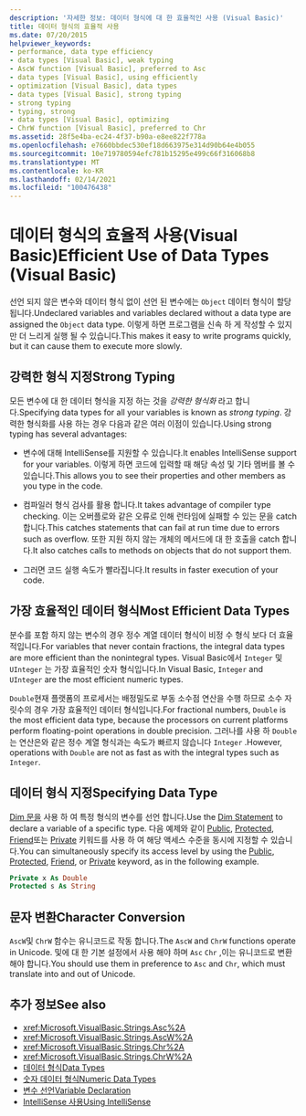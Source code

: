 ```yaml
---
description: '자세한 정보: 데이터 형식에 대 한 효율적인 사용 (Visual Basic)'
title: 데이터 형식의 효율적 사용
ms.date: 07/20/2015
helpviewer_keywords:
- performance, data type efficiency
- data types [Visual Basic], weak typing
- AscW function [Visual Basic], preferred to Asc
- data types [Visual Basic], using efficiently
- optimization [Visual Basic], data types
- data types [Visual Basic], strong typing
- strong typing
- typing, strong
- data types [Visual Basic], optimizing
- ChrW function [Visual Basic], preferred to Chr
ms.assetid: 28f5e4ba-ec24-4f37-b90a-e8ee822f778a
ms.openlocfilehash: e7660bbdec530ef18d663975e314d90b64e4b055
ms.sourcegitcommit: 10e719780594efc781b15295e499c66f316068b8
ms.translationtype: MT
ms.contentlocale: ko-KR
ms.lasthandoff: 02/14/2021
ms.locfileid: "100476438"
---
```

# <a name="efficient-use-of-data-types-visual-basic"></a><span data-ttu-id="4754f-103">데이터 형식의 효율적 사용(Visual Basic)</span><span class="sxs-lookup"><span data-stu-id="4754f-103">Efficient Use of Data Types (Visual Basic)</span></span>

<span data-ttu-id="4754f-104">선언 되지 않은 변수와 데이터 형식 없이 선언 된 변수에는 `Object` 데이터 형식이 할당 됩니다.</span><span class="sxs-lookup"><span data-stu-id="4754f-104">Undeclared variables and variables declared without a data type are assigned the `Object` data type.</span></span> <span data-ttu-id="4754f-105">이렇게 하면 프로그램을 신속 하 게 작성할 수 있지만 더 느리게 실행 될 수 있습니다.</span><span class="sxs-lookup"><span data-stu-id="4754f-105">This makes it easy to write programs quickly, but it can cause them to execute more slowly.</span></span>

## <a name="strong-typing"></a><span data-ttu-id="4754f-106">강력한 형식 지정</span><span class="sxs-lookup"><span data-stu-id="4754f-106">Strong Typing</span></span>

 <span data-ttu-id="4754f-107">모든 변수에 대 한 데이터 형식을 지정 하는 것을 *강력한 형식화* 라고 합니다.</span><span class="sxs-lookup"><span data-stu-id="4754f-107">Specifying data types for all your variables is known as *strong typing*.</span></span> <span data-ttu-id="4754f-108">강력한 형식화를 사용 하는 경우 다음과 같은 여러 이점이 있습니다.</span><span class="sxs-lookup"><span data-stu-id="4754f-108">Using strong typing has several advantages:</span></span>

- <span data-ttu-id="4754f-109">변수에 대해 IntelliSense를 지원할 수 있습니다.</span><span class="sxs-lookup"><span data-stu-id="4754f-109">It enables IntelliSense support for your variables.</span></span> <span data-ttu-id="4754f-110">이렇게 하면 코드에 입력할 때 해당 속성 및 기타 멤버를 볼 수 있습니다.</span><span class="sxs-lookup"><span data-stu-id="4754f-110">This allows you to see their properties and other members as you type in the code.</span></span>

- <span data-ttu-id="4754f-111">컴파일러 형식 검사를 활용 합니다.</span><span class="sxs-lookup"><span data-stu-id="4754f-111">It takes advantage of compiler type checking.</span></span> <span data-ttu-id="4754f-112">이는 오버플로와 같은 오류로 인해 런타임에 실패할 수 있는 문을 catch 합니다.</span><span class="sxs-lookup"><span data-stu-id="4754f-112">This catches statements that can fail at run time due to errors such as overflow.</span></span> <span data-ttu-id="4754f-113">또한 지원 하지 않는 개체의 메서드에 대 한 호출을 catch 합니다.</span><span class="sxs-lookup"><span data-stu-id="4754f-113">It also catches calls to methods on objects that do not support them.</span></span>

- <span data-ttu-id="4754f-114">그러면 코드 실행 속도가 빨라집니다.</span><span class="sxs-lookup"><span data-stu-id="4754f-114">It results in faster execution of your code.</span></span>

## <a name="most-efficient-data-types"></a><span data-ttu-id="4754f-115">가장 효율적인 데이터 형식</span><span class="sxs-lookup"><span data-stu-id="4754f-115">Most Efficient Data Types</span></span>

 <span data-ttu-id="4754f-116">분수를 포함 하지 않는 변수의 경우 정수 계열 데이터 형식이 비정 수 형식 보다 더 효율적입니다.</span><span class="sxs-lookup"><span data-stu-id="4754f-116">For variables that never contain fractions, the integral data types are more efficient than the nonintegral types.</span></span> <span data-ttu-id="4754f-117">Visual Basic에서 `Integer` 및 `UInteger` 는 가장 효율적인 숫자 형식입니다.</span><span class="sxs-lookup"><span data-stu-id="4754f-117">In Visual Basic, `Integer` and `UInteger` are the most efficient numeric types.</span></span>

 <span data-ttu-id="4754f-118">`Double`현재 플랫폼의 프로세서는 배정밀도로 부동 소수점 연산을 수행 하므로 소수 자릿수의 경우 가장 효율적인 데이터 형식입니다.</span><span class="sxs-lookup"><span data-stu-id="4754f-118">For fractional numbers, `Double` is the most efficient data type, because the processors on current platforms perform floating-point operations in double precision.</span></span> <span data-ttu-id="4754f-119">그러나를 사용 하 `Double` 는 연산은와 같은 정수 계열 형식과는 속도가 빠르지 않습니다 `Integer` .</span><span class="sxs-lookup"><span data-stu-id="4754f-119">However, operations with `Double` are not as fast as with the integral types such as `Integer`.</span></span>

## <a name="specifying-data-type"></a><span data-ttu-id="4754f-120">데이터 형식 지정</span><span class="sxs-lookup"><span data-stu-id="4754f-120">Specifying Data Type</span></span>

 <span data-ttu-id="4754f-121">[Dim 문을](../../../language-reference/statements/dim-statement.md) 사용 하 여 특정 형식의 변수를 선언 합니다.</span><span class="sxs-lookup"><span data-stu-id="4754f-121">Use the [Dim Statement](../../../language-reference/statements/dim-statement.md) to declare a variable of a specific type.</span></span> <span data-ttu-id="4754f-122">다음 예제와 같이 [Public](../../../language-reference/modifiers/public.md), [Protected](../../../language-reference/modifiers/protected.md), [Friend](../../../language-reference/modifiers/friend.md)또는 [Private](../../../language-reference/modifiers/private.md) 키워드를 사용 하 여 해당 액세스 수준을 동시에 지정할 수 있습니다.</span><span class="sxs-lookup"><span data-stu-id="4754f-122">You can simultaneously specify its access level by using the [Public](../../../language-reference/modifiers/public.md), [Protected](../../../language-reference/modifiers/protected.md), [Friend](../../../language-reference/modifiers/friend.md), or [Private](../../../language-reference/modifiers/private.md) keyword, as in the following example.</span></span>

```vb
Private x As Double
Protected s As String
```

## <a name="character-conversion"></a><span data-ttu-id="4754f-123">문자 변환</span><span class="sxs-lookup"><span data-stu-id="4754f-123">Character Conversion</span></span>

 <span data-ttu-id="4754f-124">`AscW`및 `ChrW` 함수는 유니코드로 작동 합니다.</span><span class="sxs-lookup"><span data-stu-id="4754f-124">The `AscW` and `ChrW` functions operate in Unicode.</span></span> <span data-ttu-id="4754f-125">및에 대 한 기본 설정에서 사용 해야 하며 `Asc` `Chr` ,이는 유니코드로 변환 해야 합니다.</span><span class="sxs-lookup"><span data-stu-id="4754f-125">You should use them in preference to `Asc` and `Chr`, which must translate into and out of Unicode.</span></span>

## <a name="see-also"></a><span data-ttu-id="4754f-126">추가 정보</span><span class="sxs-lookup"><span data-stu-id="4754f-126">See also</span></span>

- <xref:Microsoft.VisualBasic.Strings.Asc%2A>
- <xref:Microsoft.VisualBasic.Strings.AscW%2A>
- <xref:Microsoft.VisualBasic.Strings.Chr%2A>
- <xref:Microsoft.VisualBasic.Strings.ChrW%2A>
- [<span data-ttu-id="4754f-127">데이터 형식</span><span class="sxs-lookup"><span data-stu-id="4754f-127">Data Types</span></span>](index.md)
- [<span data-ttu-id="4754f-128">숫자 데이터 형식</span><span class="sxs-lookup"><span data-stu-id="4754f-128">Numeric Data Types</span></span>](numeric-data-types.md)
- [<span data-ttu-id="4754f-129">변수 선언</span><span class="sxs-lookup"><span data-stu-id="4754f-129">Variable Declaration</span></span>](../variables/variable-declaration.md)
- [<span data-ttu-id="4754f-130">IntelliSense 사용</span><span class="sxs-lookup"><span data-stu-id="4754f-130">Using IntelliSense</span></span>](/visualstudio/ide/using-intellisense)
